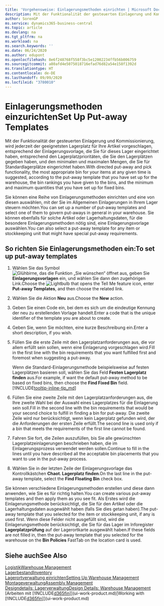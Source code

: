 ```yaml
---
title: 'Vorgehensweise: Einlagerungsmethoden einrichten | Microsoft Docs'
description: Mit der Funktionalität der gesteuerten Einlagerung und Kommissionierung, wird jederzeit der geeignetsten Lagerplatz für Ihre Artikel vorgeschlagen, entsprechend der Einlagerungsvorlage, die Sie für dieses Lager eingerichtet haben, entsprechend den Lagerplatzprioritäten, die Sie den Lagerplätzen gegeben haben, und den minimalen und maximalen Mengen, die Sie für Standardlagerplätze eingerichtet haben.
author: SorenGP
ms.service: dynamics365-business-central
ms.topic: article
ms.devlang: na
ms.tgt_pltfrm: na
ms.workload: na
ms.search.keywords: ''
ms.date: 06/24/2020
ms.author: edupont
ms.openlocfilehash: 8e6f248768f558f3bc5e12002234ffb56b006759
ms.sourcegitcommit: a80afd4e5075018716efad76d82a54e158f1392d
ms.translationtype: HT
ms.contentlocale: de-DE
ms.lasthandoff: 09/09/2020
ms.locfileid: "3780010"
---
```

# <a name="set-up-put-away-templates"></a><span data-ttu-id="29a38-103">Einlagerungsmethoden einzurichten</span><span class="sxs-lookup"><span data-stu-id="29a38-103">Set Up Put-away Templates</span></span>

<span data-ttu-id="29a38-104">Mit der Funktionalität der gesteuerten Einlagerung und Kommissionierung, wird jederzeit der geeignetsten Lagerplatz für Ihre Artikel vorgeschlagen, entsprechend der Einlagerungsvorlage, die Sie für dieses Lager eingerichtet haben, entsprechend den Lagerplatzprioritäten, die Sie den Lagerplätzen gegeben haben, und den minimalen und maximalen Mengen, die Sie für Standardlagerplätze eingerichtet haben.</span><span class="sxs-lookup"><span data-stu-id="29a38-104">With directed put-away and pick functionality, the most appropriate bin for your items at any given time is suggested, according to the put-away template that you have set up for the warehouse, the bin rankings you have given to the bins, and the minimum and maximum quantities that you have set up for fixed bins.</span></span>  

<span data-ttu-id="29a38-105">Sie können eine Reihe von Einlagerungsmethoden einrichten und eine von diesen auswählen, mit der Sie im Allgemeinen Einlagerungen in Ihrem Lager steuern möchten.</span><span class="sxs-lookup"><span data-stu-id="29a38-105">You can set up a number of put-away templates and select one of them to govern put-aways in general in your warehouse.</span></span> <span data-ttu-id="29a38-106">Sie können ebenfalls für solche Artikel oder Lagerhaltungsdaten, für die besondere Einlagerungsmethoden nötig sind, eine Einlagerungsvorlage auswählen.</span><span class="sxs-lookup"><span data-stu-id="29a38-106">You can also select a put-away template for any item or stockkeeping unit that might have special put-away requirements.</span></span>  

## <a name="to-set-up-put-away-templates"></a><span data-ttu-id="29a38-107">So richten Sie Einlagerungsmethoden ein:</span><span class="sxs-lookup"><span data-stu-id="29a38-107">To set up put-away templates</span></span>

1. <span data-ttu-id="29a38-108">Wählen Sie das Symbol ![Glühbirne, das die Funktion „Sie wünschen“ öffnet](media/ui-search/search_small.png "Was möchten Sie tun?") aus, geben Sie **Einlagerungsvorlagen** ein, und wählen Sie dann den zugehörigen Link.</span><span class="sxs-lookup"><span data-stu-id="29a38-108">Choose the ![Lightbulb that opens the Tell Me feature](media/ui-search/search_small.png "Tell me what you want to do") icon, enter **Put-away Templates**, and then choose the related link.</span></span>  
2. <span data-ttu-id="29a38-109">Wählen Sie die Aktion **Neu** aus.</span><span class="sxs-lookup"><span data-stu-id="29a38-109">Choose the **New** action.</span></span>  
3. <span data-ttu-id="29a38-110">Geben Sie einen Code ein, bei dem es sich um die eindeutige Kennung der neu zu erstellenden Vorlage handelt.</span><span class="sxs-lookup"><span data-stu-id="29a38-110">Enter a code that is the unique identifier of the template you are about to create.</span></span>  
4. <span data-ttu-id="29a38-111">Geben Sie, wenn Sie möchten, eine kurze Beschreibung ein.</span><span class="sxs-lookup"><span data-stu-id="29a38-111">Enter a short description, if you wish.</span></span>  
5. <span data-ttu-id="29a38-112">Füllen Sie die erste Zeile mit den Lagerplatzanforderungen aus, die vor allem erfüllt sein sollen, wenn eine Einlagerung vorgeschlagen wird.</span><span class="sxs-lookup"><span data-stu-id="29a38-112">Fill in the first line with the bin requirements that you want fulfilled first and foremost when suggesting a put-away.</span></span>

    <span data-ttu-id="29a38-113">Wenn die Standard-Einlagerungsmethode beispielsweise auf festen Lagerplätzen basieren soll, wählen Sie das Feld **Festen Lagerplatz finden** aus.</span><span class="sxs-lookup"><span data-stu-id="29a38-113">For example, if want the default put-away method to be based on fixed bins, then choose the **Find Fixed Bin** field.</span></span> [!INCLUDE[tooltip-inline-tip_md](includes/tooltip-inline-tip_md.md)]  
6. <span data-ttu-id="29a38-114">Füllen Sie eine zweite Zeile mit den Lagerplatzanforderungen aus, die Ihre zweite Wahl bei der Auswahl eines Lagerplatzes für die Einlagerung sein soll.</span><span class="sxs-lookup"><span data-stu-id="29a38-114">Fill in the second line with the bin requirements that would be your second choice to fulfill in finding a bin for put-away.</span></span> <span data-ttu-id="29a38-115">Die zweite Zeile wird nur berücksichtigt, wenn kein Lagerplatz gefunden wird, der die Anforderungen der ersten Zeile erfüllt.</span><span class="sxs-lookup"><span data-stu-id="29a38-115">The second line is used only if a bin that meets the requirements of the first line cannot be found.</span></span>  
7. <span data-ttu-id="29a38-116">Fahren Sie fort, die Zeilen auszufüllen, bis Sie alle gewünschten Lagerplatzeinlagerungen beschrieben haben, die im Einlagerungsprozess verwendet werden sollen.</span><span class="sxs-lookup"><span data-stu-id="29a38-116">Continue to fill in the lines until you have described all the acceptable bin placements that you want to use in the put-away process.</span></span>  
8. <span data-ttu-id="29a38-117">Wählen Sie in der letzten Zeile der Einlagerungsvorlage das Kontrollkästchen **Chaot. Lagerplatz finden**.</span><span class="sxs-lookup"><span data-stu-id="29a38-117">On the last line in the put-away template, select the **Find Floating Bin** check box.</span></span>  

<span data-ttu-id="29a38-118">Sie können verschiedene Einlagerungsmethoden erstellen und diese dann anwenden, wie Sie es für richtig halten.</span><span class="sxs-lookup"><span data-stu-id="29a38-118">You can create various put-away templates and then apply them as you see fit.</span></span> <span data-ttu-id="29a38-119">Als Erstes wird die Einlagerungsmethode berücksichtigt, die Sie für den Artikel oder die Lagerhaltungsdaten ausgewählt haben (falls Sie dies getan haben).</span><span class="sxs-lookup"><span data-stu-id="29a38-119">The put-away template that you selected for the item or stockkeeping unit, if any is used first.</span></span> <span data-ttu-id="29a38-120">Wenn diese Felder nicht ausgefüllt sind, wird die Einlagerungsmethode berücksichtigt, die Sie für das Lager im Inforegister **Lagerplatzprüfung** auf der Lagerortkarte ausgewählt haben.</span><span class="sxs-lookup"><span data-stu-id="29a38-120">If these fields are not filled in, then the put-away template that you selected for the warehouse on the **Bin Policies** FastTab on the location card is used.</span></span>  

## <a name="see-also"></a><span data-ttu-id="29a38-121">Siehe auch</span><span class="sxs-lookup"><span data-stu-id="29a38-121">See Also</span></span>

[<span data-ttu-id="29a38-122">Logistik</span><span class="sxs-lookup"><span data-stu-id="29a38-122">Warehouse Management</span></span>](warehouse-manage-warehouse.md)  
[<span data-ttu-id="29a38-123">Lagerbestand</span><span class="sxs-lookup"><span data-stu-id="29a38-123">Inventory</span></span>](inventory-manage-inventory.md)  
[<span data-ttu-id="29a38-124">Lagerortverwaltung einrichten</span><span class="sxs-lookup"><span data-stu-id="29a38-124">Setting Up Warehouse Management</span></span>](warehouse-setup-warehouse.md)  
[<span data-ttu-id="29a38-125">Montageverwaltung</span><span class="sxs-lookup"><span data-stu-id="29a38-125">Assembly Management</span></span>](assembly-assemble-items.md)  
[<span data-ttu-id="29a38-126">Designdetails: Lagerverwaltung</span><span class="sxs-lookup"><span data-stu-id="29a38-126">Design Details: Warehouse Management</span></span>](design-details-warehouse-management.md)  
<span data-ttu-id="29a38-127">[Arbeiten mit [!INCLUDE[d365fin](includes/d365fin_md.md)]](ui-work-product.md)</span><span class="sxs-lookup"><span data-stu-id="29a38-127">[Working with [!INCLUDE[d365fin](includes/d365fin_md.md)]](ui-work-product.md)</span></span>  
